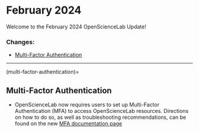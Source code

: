 # February 2024

Welcome to the February 2024 OpenScienceLab Update!

### Changes:

- [Multi-Factor Authentication](#multi-factor-authentication)

---

(multi-factor-authentication)=
## **Multi-Factor Authentication**

- OpenScienceLab now requires users to set up Multi-Factor Authentication (MFA)
to access OpenScienceLab resources. Directions on how to do so, as well as
troubleshooting recommendations, can be found on the new
[MFA documentation page](../user-guides/mfa.md)
